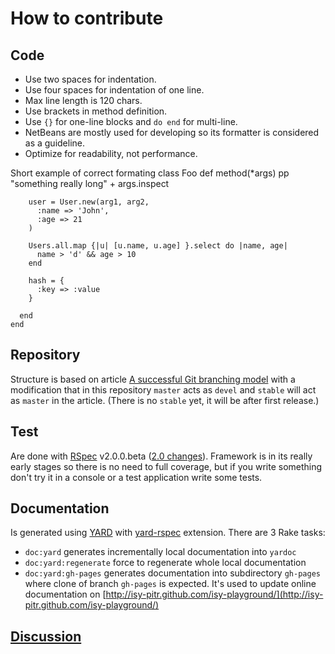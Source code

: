 # How to contribute

## Code

* Use two spaces for indentation.
* Use four spaces for indentation of one line.
* Max line length is 120 chars.
* Use brackets in method definition.
* Use `{}` for one-line blocks and `do end` for multi-line.
* NetBeans are mostly used for developing so its formatter is considered as a guideline.
* Optimize for readability, not performance.

Short example of correct formating
    class Foo
      def method(*args)
        pp "something really long" +
            args.inspect

        user = User.new(arg1, arg2,
          :name => 'John',
          :age => 21
        )

        Users.all.map {|u| [u.name, u.age] }.select do |name, age|
          name > 'd' && age > 10
        end

        hash = {
          :key => :value
        }

      end
    end

## Repository

Structure is based on article [A successful Git branching model](ttp://nvie.com/git-model) with a modification that
in this repository `master` acts as `devel` and `stable` will act as `master` in the article.
(There is no `stable` yet, it will be after first release.)

## Test

Are done with [RSpec](http://rspec.info/) v2.0.0.beta 
([2.0 changes](http://github.com/rspec/rspec-core/blob/master/Upgrade.markdown)).
Framework is in its really early stages so there is no need to full coverage,
but if you write something don't try it in a console or a test application write some tests.

## Documentation

Is generated using [YARD](http://yardoc.org/) with [yard-rspec](http://rubygems.org/gems/yard-rspec) extension.
There are 3 Rake tasks:

* `doc:yard` generates incrementally local documentation into `yardoc`
* `doc:yard:regenerate` force to regenerate whole local documentation
* `doc:yard:gh-pages` generates documentation into subdirectory `gh-pages` where clone of branch `gh-pages` is expected.
  It's used to update online documentation on
  [http://isy-pitr.github.com/isy-playground/](http://isy-pitr.github.com/isy-playground/)

## [Discussion](https://wave.google.com/wave/waveref/googlewave.com/w+7z-HD1_8D)

<div id="waveframe" style="width:100%; height:700px;"></div>
<script src="http://www.google.com/jsapi"></script>
<script type="text/javascript">
google.load("wave", "1");
google.setOnLoadCallback(function() { 
new google.wave.WavePanel({ target: document.getElementById("waveframe") }).loadWave("googlewave.com!w+7z-HD1_8D");});
</script>